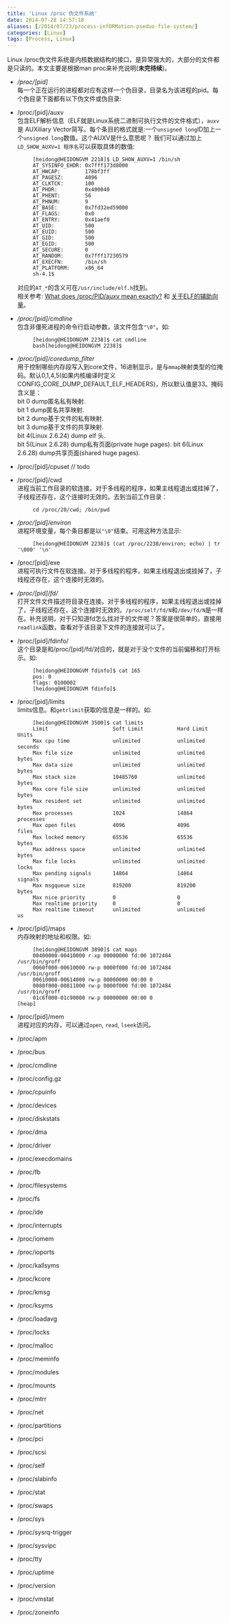 ```yaml
---
title: 'Linux /proc 伪文件系统'
date: 2014-07-28 14:57:18
aliases: [/2014/07/23/process-infORMation-pseduo-file-system/]
categories: [Linux]
tags: [Process, Linux]
---
```

Linux /proc伪文件系统是内核数据结构的接口，是异常强大的，大部分的文件都是只读的。本文主要是根据man proc来补充说明(**未完待续**)。  

- */proc/[pid]*  
 每一个正在运行的进程都对应有这样一个伪目录，目录名为该进程的pid。每个伪目录下面都有以下伪文件或伪目录:  

- /proc/[pid]/auxv  
  包含ELF解析信息（ELF就是Linux系统二进制可执行文件的文件格式），`auxv` 是 AUXiliary Vector简写。每个条目的格式就是:一个`unsigned long`ID加上一个`unsigned long`数值。这个AUXV是什么意思呢？ 我们可以通过加上`LD_SHOW_AUXV=1 程序名`可以获取具体的数值:  
  
           [heidong@HEIDONGVM 2218]$ LD_SHOW_AUXV=1 /bin/sh         
           AT_SYSINFO_EHDR: 0x7fff173d8000        
           AT_HWCAP:        178bf3ff         
           AT_PAGESZ:       4096         
           AT_CLKTCK:       100         
           AT_PHDR:         0x400040         
           AT_PHENT:        56         
           AT_PHNUM:        9         
           AT_BASE:         0x7fd32ed59000         
           AT_FLAGS:        0x0         
           AT_ENTRY:        0x41aef0         
           AT_UID:          500         
           AT_EUID:         500         
           AT_GID:          500         
           AT_EGID:         500         
           AT_SECURE:       0         
           AT_RANDOM:       0x7fff17230579         
           AT_EXECFN:       /bin/sh         
           AT_PLATFORM:     x86_64         
           sh-4.1$          

  对应的`AT_*`的含义可在`/usr/include/elf.h`找到。  
  相关参考: [What does /proc/PID/auxv mean exactly?](http://www.Linuxquestions.org/questions/Linux-kernel-70/what-does-proc-pid-auxv-mean-exactly-4175421876/) 和 [关于ELF的辅助向量](http://lenky.info/archives/2013/02/2203)。  

- */proc/[pid]/cmdline*  
   包含非僵死进程的命令行启动参数，该文件包含`"\0"`。如:  
  
           [heidong@HEIDONGVM 2238]$ cat cmdline         
           bash[heidong@HEIDONGVM 2238]$          
- */proc/[pid]/coredump_filter*  
   用于控制哪些内存段写入到core文件，16进制显示，是与`mmap`映射类型的位掩码。默认0,1,4,5(如果内核编译时定义CONFIG_CORE_DUMP_DEFAULT_ELF_HEADERS)，所以默认值是33。掩码含义是：  
   bit 0 dump匿名私有映射.  
   bit 1 dump匿名共享映射.  
   bit 2 dump基于文件的私有映射.  
   bit 3 dump基于文件的共享映射.  
   bit 4(Linux 2.6.24) dump elf 头.  
   bit 5(Linux 2.6.28) dump私有页面(private huge pages).
   bit 6(Linux 2.6.28) dump共享页面(shared huge pages).
- /proc/[pid]/cpuset
   // todo  
- /proc/[pid]/cwd  
   进程当前工作目录的软连接。对于多线程的程序，如果主线程退出或挂掉了，子线程还存在，这个连接时无效的。去到当前工作目录：  

           cd /proc/20/cwd; /bin/pwd          
- */proc/[pid]/environ*  
   进程环境变量，每个条目都是以`"\0"`结束。可用这种方法显示:  

           [heidong@HEIDONGVM 2238]$ (cat /proc/2238/environ; echo) | tr '\000' '\n'        
- /proc/[pid]/exe  
   进程可执行文件在软连接。对于多线程的程序，如果主线程退出或挂掉了，子线程还存在，这个连接时无效的。  
- */proc/[pid]/fd/*  
   打开文件文件描述符目录在连接。对于多线程的程序，如果主线程退出或挂掉了，子线程还存在，这个连接时无效的。`/proc/self/fd/N`和`/dev/fd/N`是一样在。补充说明，对于只知道fd怎么找对于的文件呢？答案是很简单的，直接用`readlink`函数，查看对于该目录下文件的连接就可以了。  
- /proc/[pid]/fdinfo/  
   这个目录是和/proc/[pid]/fd/对应的，就是对于没个文件的当前偏移和打开标示。如:  

           [heidong@HEIDONGVM fdinfo]$ cat 165        
           pos: 0        
           flags: 0100002        
           [heidong@HEIDONGVM fdinfo]$        
- /proc/[pid]/limits  
   limits信息。和`getrlimit`获取的信息是一样的。如:  

           [heidong@HEIDONGVM 3500]$ cat limits         
           Limit                     Soft Limit           Hard Limit           Units     
           Max cpu time              unlimited            unlimited            seconds   
           Max file size             unlimited            unlimited            bytes     
           Max data size             unlimited            unlimited            bytes     
           Max stack size            10485760             unlimited            bytes     
           Max core file size        unlimited            unlimited            bytes     
           Max resident set          unlimited            unlimited            bytes     
           Max processes             1024                 14864                processes 
           Max open files            4096                 4096                 files     
           Max locked memory         65536                65536                bytes     
           Max address space         unlimited            unlimited            bytes     
           Max file locks            unlimited            unlimited            locks     
           Max pending signals       14864                14864                signals   
           Max msgqueue size         819200               819200               bytes     
           Max nice priority         0                    0                    
           Max realtime priority     0                    0                    
           Max realtime timeout      unlimited            unlimited            us        
- /proc/[pid]/maps  
   内存映射的地址和权限。如:  

           [heidong@HEIDONGVM 3890]$ cat maps 
           00400000-00410000 r-xp 00000000 fd:00 1072484                            /usr/bin/groff
           0060f000-00610000 rw-p 0000f000 fd:00 1072484                            /usr/bin/groff
           00610000-00614000 rw-p 00000000 00:00 0 
           0080f000-00811000 rw-p 0000f000 fd:00 1072484                            /usr/bin/groff
           01c6f000-01c90000 rw-p 00000000 00:00 0                                  [heap]
- /proc/[pid]/mem  
   进程对应的内存，可以通过`open`, `read`, `lseek`访问。
- /proc/apm  

- /proc/bus  

- /proc/cmdline  

- /proc/config.gz  

- /proc/cpuinfo  

- /proc/devices  

- /proc/diskstats  

- /proc/dma  

- /proc/driver  

- /proc/execdomains  

- /proc/fb  

- /proc/filesystems  

- /proc/fs  

- /proc/ide  

- /proc/interrupts  

- /proc/iomem  

- /proc/ioports  

- /proc/kallsyms  

- /proc/kcore  

- /proc/kmsg  

- /proc/ksyms

- /proc/loadavg  

- /proc/locks  

- /proc/malloc  

- /proc/meminfo  

- /proc/modules  

- /proc/mounts  

- /proc/mtrr  

- /proc/net  

- /proc/partitions  

- /proc/pci  

- /proc/scsi  

- /proc/self  

- /proc/slabinfo  

- /proc/stat  

- /proc/swaps  

- /proc/sys  

- /proc/sysrq-trigger  

- /proc/sysvipc  

- /proc/tty  

- /proc/uptime  

- /proc/version  

- /proc/vmstat  

- /proc/zoneinfo  
